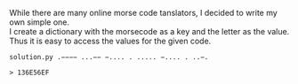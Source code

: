 While there are many online morse code tanslators, I decided to write my own simple one.  
I create a dictionary with the morsecode as a key and the letter as the value.
Thus it is easy to access the values for the given code.

```
solution.py .−−−− ...−− −.... . ..... −.... . ..−.

> 136E56EF
```
